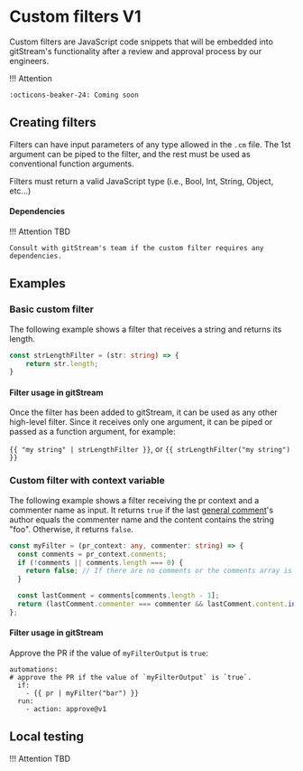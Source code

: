 # Custom filters V1

Custom filters are JavaScript code snippets that will be embedded into gitStream's functionality after a review and approval process by our engineers.

!!! Attention

    :octicons-beaker-24: Coming soon


## Creating filters

Filters can have input parameters of any type allowed in the `.cm` file. The 1st argument can be piped to the filter, and the rest must be used as conventional function arguments.

Filters must return a valid JavaScript type (i.e., Bool, Int, String, Object, etc...)

#### Dependencies
!!! Attention
    TBD

    Consult with gitStream's team if the custom filter requires any dependencies.
## Examples

### Basic custom filter
The following example shows a filter that receives a string and returns its length.
```ts
const strLengthFilter = (str: string) => {
	return str.length;
}
```

#### Filter usage in gitStream
Once the filter has been added to gitStream, it can be used as any other high-level filter. Since it receives only one argument, it can be piped or passed as a function argument, for example:

`{{ "my string" | strLengthFilter }}`,  or  `{{ strLengthFilter("my string") }}` 

### Custom filter with context variable
The following example shows a filter receiving the pr context and a commenter name as input. It returns `true` if the last [general comment](context-variables.md#generalcomment-structure)'s author equals the commenter name and the content contains the string "foo". Otherwise, it returns `false`.

```ts
const myFilter = (pr_context: any, commenter: string) => {
  const comments = pr_context.comments;
  if (!comments || comments.length === 0) {
    return false; // If there are no comments or the comments array is empty, return false
  }

  const lastComment = comments[comments.length - 1];
  return (lastComment.commenter === commenter && lastComment.content.includes('foo')); // check the criteria for the last comment
};
```

#### Filter usage in gitStream
Approve the PR if the value of `myFilterOutput` is `true`:
```yaml+jinja
automations:
# approve the PR if the value of `myFilterOutput` is `true`.
  if:
    - {{ pr | myFilter("bar") }}
  run:
    - action: approve@v1
```

## Local testing
!!! Attention
    TBD
